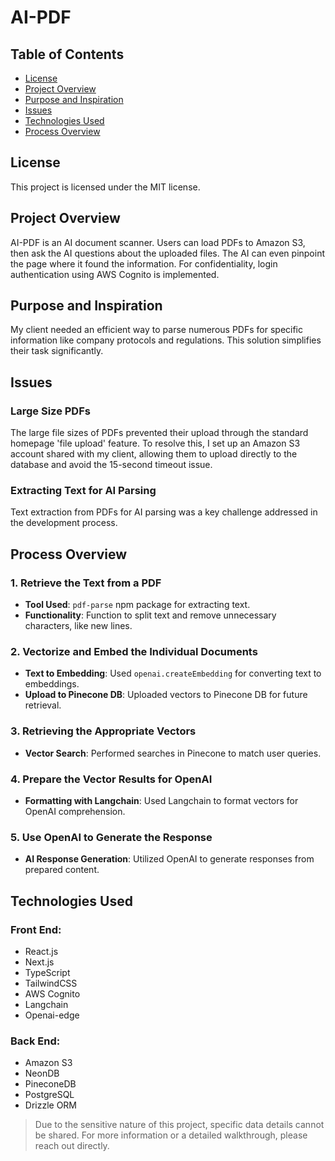 # AI-PDF

## Table of Contents

- [License](#license)
- [Project Overview](#project-overview)
- [Purpose and Inspiration](#purpose-and-inspiration)
- [Issues](#issues)
- [Technologies Used](#technologies-used)
- [Process Overview](#process-overview)

## License

This project is licensed under the MIT license.

## Project Overview

AI-PDF is an AI document scanner. Users can load PDFs to Amazon S3, then ask the AI questions about the uploaded files. The AI can even pinpoint the page where it found the information. For confidentiality, login authentication using AWS Cognito is implemented.

## Purpose and Inspiration

My client needed an efficient way to parse numerous PDFs for specific information like company protocols and regulations. This solution simplifies their task significantly.

## Issues

### Large Size PDFs

The large file sizes of PDFs prevented their upload through the standard homepage 'file upload' feature. To resolve this, I set up an Amazon S3 account shared with my client, allowing them to upload directly to the database and avoid the 15-second timeout issue.

### Extracting Text for AI Parsing

Text extraction from PDFs for AI parsing was a key challenge addressed in the development process.

## Process Overview

### 1. Retrieve the Text from a PDF

- **Tool Used**: `pdf-parse` npm package for extracting text.
- **Functionality**: Function to split text and remove unnecessary characters, like new lines.

### 2. Vectorize and Embed the Individual Documents

- **Text to Embedding**: Used `openai.createEmbedding` for converting text to embeddings.
- **Upload to Pinecone DB**: Uploaded vectors to Pinecone DB for future retrieval.

### 3. Retrieving the Appropriate Vectors

- **Vector Search**: Performed searches in Pinecone to match user queries.

### 4. Prepare the Vector Results for OpenAI

- **Formatting with Langchain**: Used Langchain to format vectors for OpenAI comprehension.

### 5. Use OpenAI to Generate the Response

- **AI Response Generation**: Utilized OpenAI to generate responses from prepared content.

## Technologies Used

### Front End:

- React.js
- Next.js
- TypeScript
- TailwindCSS
- AWS Cognito
- Langchain
- Openai-edge

### Back End:

- Amazon S3
- NeonDB
- PineconeDB
- PostgreSQL
- Drizzle ORM

> Due to the sensitive nature of this project, specific data details cannot be shared. For more information or a detailed walkthrough, please reach out directly.

